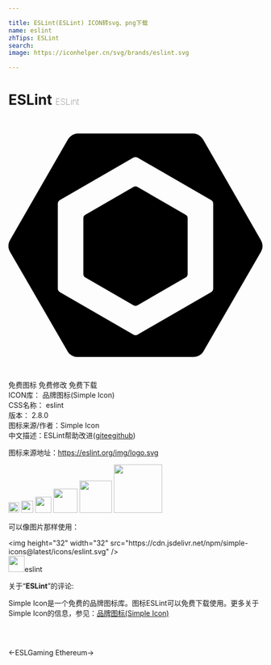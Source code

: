 ```yaml
---

title: ESLint(ESLint) ICON转svg、png下载
name: eslint
zhTips: ESLint
search: 
image: https://iconhelper.cn/svg/brands/eslint.svg

---
```


# ESLint  <small style="font-size: 60%;font-weight: 100">ESLint</small>

<div id="svg" class="svg-wrap">
<svg role="img" viewBox="0 0 24 24" xmlns="http://www.w3.org/2000/svg"><title>ESLint icon</title><path d="M7.257 9.132L11.816 6.5a.369.369 0 0 1 .368 0l4.559 2.632a.369.369 0 0 1 .184.32v5.263a.37.37 0 0 1-.184.319l-4.559 2.632a.369.369 0 0 1-.368 0l-4.559-2.632a.369.369 0 0 1-.184-.32V9.452a.37.37 0 0 1 .184-.32M23.852 11.53l-5.446-9.475c-.198-.343-.564-.596-.96-.596H6.555c-.396 0-.762.253-.96.596L.149 11.509a1.127 1.127 0 0 0 0 1.117l5.447 9.398c.197.342.563.517.959.517h10.893c.395 0 .76-.17.959-.512l5.446-9.413a1.069 1.069 0 0 0 0-1.086m-4.51 4.556a.4.4 0 0 1-.204.338L12.2 20.426a.395.395 0 0 1-.392 0l-6.943-4.002a.4.4 0 0 1-.205-.338V8.08c0-.14.083-.269.204-.338L11.8 3.74c.12-.07.272-.07.392 0l6.943 4.003a.4.4 0 0 1 .206.338z"/></svg>
</div>
<detail full-name='eslint'></detail>

<div class="detail-page">
<p>
<span><span class="badge-success badge">免费图标</span> <span class="badge-success badge">免费修改</span>  <span class="badge-success badge">免费下载</span> </span>
<br/>
<span>
ICON库：
<span class="badge-secondary badge">品牌图标(Simple Icon)</span> 
</span>
<br/>
<span>
CSS名称：
<span class="badge-secondary badge">eslint</span> 
</span>

<br/>
<span>
版本：
<span class="badge-secondary badge">2.8.0</span> 
</span>
<br/>
<span>图标来源/作者：<span class="badge-light badge">Simple Icon</span></span> 
<br/>
<span class="zh-detail">中文描述：<span class="badge-primary badge">ESLint</span><span class="help-link"><span>帮助改进</span>(<a href="https://gitee.com/liuwave/icon-helper/edit/master/json/brands/eslint.json" target="_blank" rel="noopener noreferrer">gitee</a><a href="https://github.com/liuwave/icon-helper/edit/master/json/brands/eslint.json" target="_blank" rel="noopener noreferrer">github</a></span>)</span><br/>
</p>
</div><div class="description description alert alert-light"><p>图标来源地址：<a href="https://eslint.org/img/logo.svg" target="_blank" rel="noopener noreferrer">https://eslint.org/img/logo.svg</a></p></div>
<div class="alert alert-dark">
<img height="21" width="21" src="https://cdn.jsdelivr.net/npm/simple-icons@latest/icons/eslint.svg" />
<img height="24" width="24" src="https://cdn.jsdelivr.net/npm/simple-icons@latest/icons/eslint.svg" />
<img height="32" width="32" src="https://cdn.jsdelivr.net/npm/simple-icons@latest/icons/eslint.svg" />
<img height="48" width="48" src="https://cdn.jsdelivr.net/npm/simple-icons@latest/icons/eslint.svg" />
<img height="64" width="64" src="https://cdn.jsdelivr.net/npm/simple-icons@latest/icons/eslint.svg" />
<img height="96" width="96" src="https://cdn.jsdelivr.net/npm/simple-icons@latest/icons/eslint.svg" />

</div>
<div>
  <p>可以像图片那样使用：    
  </p>
  <div class="alert alert-primary" style="font-size: 14px">
    &lt;img height="32" width="32" src="https://cdn.jsdelivr.net/npm/simple-icons@latest/icons/eslint.svg" /&gt;
    <copy-btn content='<img height="32" width="32" src="https://cdn.jsdelivr.net/npm/simple-icons@latest/icons/eslint.svg" />'></copy-btn>
  </div>
  <div class="alert alert-secondary">
    <img height="32" width="32" src="https://cdn.jsdelivr.net/npm/simple-icons@latest/icons/eslint.svg" />eslint
    <copy-btn content="eslint" btn-title="复制图标名称"></copy-btn>
  </div>
</div>
<div class="icon-detail__container">
<p>关于“<b>ESLint</b>”的评论:</p>
</div>
<Vssue title="关于“ESLint”的评论" />
<div><p>Simple Icon是一个免费的品牌图标库。图标ESLint可以免费下载使用。更多关于  Simple Icon的信息，参见：<a target="_blank" href="https://iconhelper.cn/brands.html">品牌图标(Simple Icon)</a>
</p></div>


<div style="padding:2rem 0 " class="page-nav"><p class="inner"><span class="prev">←<router-link to="/icon/eslgaming.html">ESLGaming</router-link></span> <span class="next"><router-link to="/icon/ethereum.html">Ethereum</router-link>→</span></p></div>
